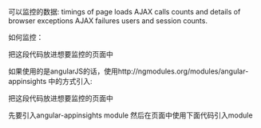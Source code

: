 可以监控的数据:
timings of page loads
AJAX calls
counts and details of browser exceptions 
AJAX failures
users and session counts.


如何监控：
<script type="text/javascript">
var appInsights=window.appInsights||function(a){
  function b(a){c[a]=function(){var b=arguments;c.queue.push(function(){c[a].apply(c,b)})}}var c={config:a},d=document,e=window;setTimeout(function(){var b=d.createElement("script");b.src=a.url||"https://az416426.vo.msecnd.net/scripts/a/ai.0.js",d.getElementsByTagName("script")[0].parentNode.appendChild(b)});try{c.cookie=d.cookie}catch(a){}c.queue=[];for(var f=["Event","Exception","Metric","PageView","Trace","Dependency"];f.length;)b("track"+f.pop());if(b("setAuthenticatedUserContext"),b("clearAuthenticatedUserContext"),b("startTrackEvent"),b("stopTrackEvent"),b("startTrackPage"),b("stopTrackPage"),b("flush"),!a.disableExceptionTracking){f="onerror",b("_"+f);var g=e[f];e[f]=function(a,b,d,e,h){var i=g&&g(a,b,d,e,h);return!0!==i&&c["_"+f](a,b,d,e,h),i}}return c
  }({
      instrumentationKey:"<your instrumentation key>"
  });

window.appInsights=appInsights,appInsights.queue&&0===appInsights.queue.length&&appInsights.trackPageView();
</script>

把这段代码放进想要监控的页面<head></head>中

如果使用的是angularJS的话，使用http://ngmodules.org/modules/angular-appinsights 中的方式引入:
<script type="text/javascript">
    var appInsights=window.appInsights||function(config){
    function i(config){t[config]=function(){var i=arguments;t.queue.push(function(){t[config].apply(t,i)})}}var t={config:config},u=document,e=window,o='script',s='AuthenticatedUserContext',h='start',c='stop',l='Track',a=l+'Event',v=l+'Page',y=u.createElement(o),r,f;y.src=config.url||'https://az416426.vo.msecnd.net/scripts/a/ai.0.js';u.getElementsByTagName(o)[0].parentNode.appendChild(y);try{t.cookie=u.cookie}catch(p){}for(t.queue=[],t.version='1.0',r=['Event','Exception','Metric','PageView','Trace','Dependency'];r.length;)i('track'+r.pop());return i('set'+s),i('clear'+s),i(h+a),i(c+a),i(h+v),i(c+v),i('flush'),config.disableExceptionTracking||(r='onerror',i('_'+r),f=e[r],e[r]=function(config,i,u,e,o){var s=f&&f(config,i,u,e,o);return s!==!0&&t['_'+r](config,i,u,e,o),s}),t
    }({});
    window.appInsights=appInsights;
</script>
把这段代码放进想要监控的页面<head></head>中

先要引入angular-appinsights module
然后在页面中使用下面代码引入module
<script type="text/javascript" src="angular-appinsights.js"></script>
